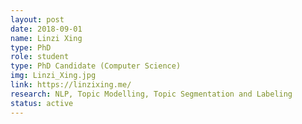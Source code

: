 ```yaml
---
layout: post
date: 2018-09-01
name: Linzi Xing
type: PhD
role: student
type: PhD Candidate (Computer Science)
img: Linzi_Xing.jpg
link: https://linzixing.me/
research: NLP, Topic Modelling, Topic Segmentation and Labeling
status: active
---
```

